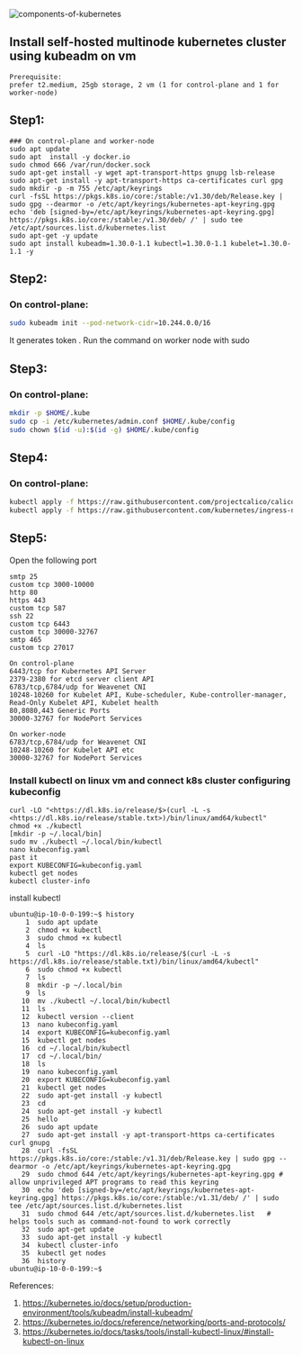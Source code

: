 ![components-of-kubernetes](https://github.com/user-attachments/assets/4debe92f-b903-4aa0-8c50-bfec8b77c67e)
## Install self-hosted multinode kubernetes cluster using kubeadm on vm

```
Prerequisite:
prefer t2.medium, 25gb storage, 2 vm (1 for control-plane and 1 for worker-node)
```
## Step1:
```
### On control-plane and worker-node
sudo apt update
sudo apt  install -y docker.io
sudo chmod 666 /var/run/docker.sock
sudo apt-get install -y wget apt-transport-https gnupg lsb-release
sudo apt-get install -y apt-transport-https ca-certificates curl gpg
sudo mkdir -p -m 755 /etc/apt/keyrings
curl -fsSL https://pkgs.k8s.io/core:/stable:/v1.30/deb/Release.key | sudo gpg --dearmor -o /etc/apt/keyrings/kubernetes-apt-keyring.gpg
echo 'deb [signed-by=/etc/apt/keyrings/kubernetes-apt-keyring.gpg] https://pkgs.k8s.io/core:/stable:/v1.30/deb/ /' | sudo tee /etc/apt/sources.list.d/kubernetes.list
sudo apt-get -y update
sudo apt install kubeadm=1.30.0-1.1 kubectl=1.30.0-1.1 kubelet=1.30.0-1.1 -y

```

## Step2:

### On control-plane:

```bash
sudo kubeadm init --pod-network-cidr=10.244.0.0/16
```
It generates token . Run the command on worker node with sudo
## Step3:

### On control-plane:

```bash
mkdir -p $HOME/.kube
sudo cp -i /etc/kubernetes/admin.conf $HOME/.kube/config
sudo chown $(id -u):$(id -g) $HOME/.kube/config
```

## Step4:

### On control-plane:

```bash
kubectl apply -f https://raw.githubusercontent.com/projectcalico/calico/v3.25.1/manifests/calico.yaml
kubectl apply -f https://raw.githubusercontent.com/kubernetes/ingress-nginx/controller-v0.49.0/deploy/static/provider/baremetal/deploy.yaml
```
## Step5:
Open the following port
```
smtp 25
custom tcp 3000-10000
http 80
https 443
custom tcp 587
ssh 22
custom tcp 6443
custom tcp 30000-32767
smtp 465
custom tcp 27017
```
```
On control-plane
6443/tcp for Kubernetes API Server
2379-2380 for etcd server client API
6783/tcp,6784/udp for Weavenet CNI
10248-10260 for Kubelet API, Kube-scheduler, Kube-controller-manager, Read-Only Kubelet API, Kubelet health
80,8080,443 Generic Ports
30000-32767 for NodePort Services
```
```
On worker-node
6783/tcp,6784/udp for Weavenet CNI
10248-10260 for Kubelet API etc
30000-32767 for NodePort Services
```
### Install kubectl on linux vm and connect k8s cluster configuring kubeconfig
```
curl -LO "<https://dl.k8s.io/release/$>(curl -L -s <https://dl.k8s.io/release/stable.txt>)/bin/linux/amd64/kubectl"
chmod +x ./kubectl
[mkdir -p ~/.local/bin]
sudo mv ./kubectl ~/.local/bin/kubectl
nano kubeconfig.yaml
past it
export KUBECONFIG=kubeconfig.yaml
kubectl get nodes
kubectl cluster-info
```
install kubectl
```
ubuntu@ip-10-0-0-199:~$ history
    1  sudo apt update
    2  chmod +x kubectl
    3  sudo chmod +x kubectl
    4  ls
    5  curl -LO "https://dl.k8s.io/release/$(curl -L -s https://dl.k8s.io/release/stable.txt)/bin/linux/amd64/kubectl"
    6  sudo chmod +x kubectl
    7  ls
    8  mkdir -p ~/.local/bin
    9  ls
   10  mv ./kubectl ~/.local/bin/kubectl
   11  ls
   12  kubectl version --client
   13  nano kubeconfig.yaml
   14  export KUBECONFIG=kubeconfig.yaml
   15  kubectl get nodes
   16  cd ~/.local/bin/kubectl
   17  cd ~/.local/bin/
   18  ls
   19  nano kubeconfig.yaml
   20  export KUBECONFIG=kubeconfig.yaml
   21  kubectl get nodes
   22  sudo apt-get install -y kubectl
   23  cd
   24  sudo apt-get install -y kubectl
   25  hello
   26  sudo apt update
   27  sudo apt-get install -y apt-transport-https ca-certificates curl gnupg
   28  curl -fsSL https://pkgs.k8s.io/core:/stable:/v1.31/deb/Release.key | sudo gpg --dearmor -o /etc/apt/keyrings/kubernetes-apt-keyring.gpg
   29  sudo chmod 644 /etc/apt/keyrings/kubernetes-apt-keyring.gpg # allow unprivileged APT programs to read this keyring
   30  echo 'deb [signed-by=/etc/apt/keyrings/kubernetes-apt-keyring.gpg] https://pkgs.k8s.io/core:/stable:/v1.31/deb/ /' | sudo tee /etc/apt/sources.list.d/kubernetes.list
   31  sudo chmod 644 /etc/apt/sources.list.d/kubernetes.list   # helps tools such as command-not-found to work correctly
   32  sudo apt-get update
   33  sudo apt-get install -y kubectl
   34  kubectl cluster-info
   35  kubectl get nodes
   36  history
ubuntu@ip-10-0-0-199:~$
```

References:
1. <https://kubernetes.io/docs/setup/production-environment/tools/kubeadm/install-kubeadm/>
2. <https://kubernetes.io/docs/reference/networking/ports-and-protocols/>
3. <https://kubernetes.io/docs/tasks/tools/install-kubectl-linux/#install-kubectl-on-linux>
